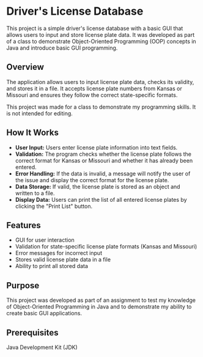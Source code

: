 # Driver's License Database
This project is a simple driver's license database with a basic GUI that allows users to input and store license plate data. It was developed as part of a class to demonstrate Object-Oriented Programming (OOP) concepts in Java and introduce basic GUI programming.

## Overview
The application allows users to input license plate data, checks its validity, and stores it in a file. It accepts license plate numbers from Kansas or Missouri and ensures they follow the correct state-specific formats.

This project was made for a class to demonstrate my programming skills. It is not intended for editing.

## How It Works
* __User Input:__ Users enter license plate information into text fields.
* __Validation:__ The program checks whether the license plate follows the correct format for Kansas or Missouri and whether it has already been entered.
* __Error Handling:__ If the data is invalid, a message will notify the user of the issue and display the correct format for the license plate.
* __Data Storage:__ If valid, the license plate is stored as an object and written to a file.
* __Display Data:__ Users can print the list of all entered license plates by clicking the "Print List" button.

## Features
* GUI for user interaction
* Validation for state-specific license plate formats (Kansas and Missouri)
* Error messages for incorrect input
* Stores valid license plate data in a file
* Ability to print all stored data

## Purpose
This project was developed as part of an assignment to test my knowledge of Object-Oriented Programming in Java and to demonstrate my ability to create basic GUI applications.

## Prerequisites
Java Development Kit (JDK)
